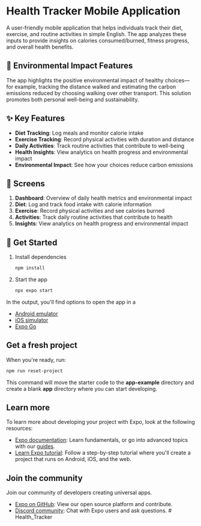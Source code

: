 # Health Tracker Mobile Application

A user-friendly mobile application that helps individuals track their diet, exercise, and routine activities in simple English. The app analyzes these inputs to provide insights on calories consumed/burned, fitness progress, and overall health benefits.

## 🌱 Environmental Impact Features

The app highlights the positive environmental impact of healthy choices—for example, tracking the distance walked and estimating the carbon emissions reduced by choosing walking over other transport. This solution promotes both personal well-being and sustainability.

## ✨ Key Features

- **Diet Tracking**: Log meals and monitor calorie intake
- **Exercise Tracking**: Record physical activities with duration and distance
- **Daily Activities**: Track routine activities that contribute to well-being
- **Health Insights**: View analytics on health progress and environmental impact
- **Environmental Impact**: See how your choices reduce carbon emissions

## 📱 Screens

1. **Dashboard**: Overview of daily health metrics and environmental impact
2. **Diet**: Log and track food intake with calorie information
3. **Exercise**: Record physical activities and see calories burned
4. **Activities**: Track daily routine activities that contribute to health
5. **Insights**: View analytics on health progress and environmental impact

## 🚀 Get Started

1. Install dependencies

   ```bash
   npm install
   ```

2. Start the app

   ```bash
   npx expo start
   ```

In the output, you'll find options to open the app in a

- [Android emulator](https://docs.expo.dev/workflow/android-studio-emulator/)
- [iOS simulator](https://docs.expo.dev/workflow/ios-simulator/)
- [Expo Go](https://expo.dev/go)

## Get a fresh project

When you're ready, run:

```bash
npm run reset-project
```

This command will move the starter code to the **app-example** directory and create a blank **app** directory where you can start developing.

## Learn more

To learn more about developing your project with Expo, look at the following resources:

- [Expo documentation](https://docs.expo.dev/): Learn fundamentals, or go into advanced topics with our [guides](https://docs.expo.dev/guides).
- [Learn Expo tutorial](https://docs.expo.dev/tutorial/introduction/): Follow a step-by-step tutorial where you'll create a project that runs on Android, iOS, and the web.

## Join the community

Join our community of developers creating universal apps.

- [Expo on GitHub](https://github.com/expo/expo): View our open source platform and contribute.
- [Discord community](https://chat.expo.dev): Chat with Expo users and ask questions.
#   H e a l t h _ T r a c k e r 
 
 
